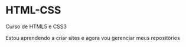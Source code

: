 # HTML-CSS
 Curso de HTML5 e CSS3

Estou aprendendo a criar sites e agora vou gerenciar meus repositórios 